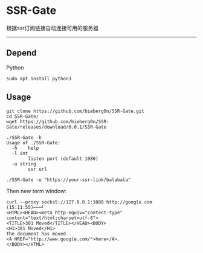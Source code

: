 # SSR-Gate
根据ssr订阅链接自动连接可用的服务器

---  

## Depend  

Python  

```
sudo apt install python3
```

## Usage

```shell script
git clone https://github.com/bieberg0n/SSR-Gate.git
cd SSR-Gate/
wget https://github.com/bieberg0n/SSR-Gate/releases/download/0.0.1/SSR-Gate

./SSR-Gate -h
Usage of ./SSR-Gate:
  -h	help
  -l int
    	listen port (default 1080)
  -u string
    	ssr url

./SSR-Gate -u "https://your-ssr-link/balabala"
```

Then new term window:
```
curl --proxy socks5://127.0.0.1:1080 http://google.com                                                                                                                                       (15:11:55)───┘
<HTML><HEAD><meta http-equiv="content-type" content="text/html;charset=utf-8">
<TITLE>301 Moved</TITLE></HEAD><BODY>
<H1>301 Moved</H1>
The document has moved
<A HREF="http://www.google.com/">here</A>.
</BODY></HTML>
```
